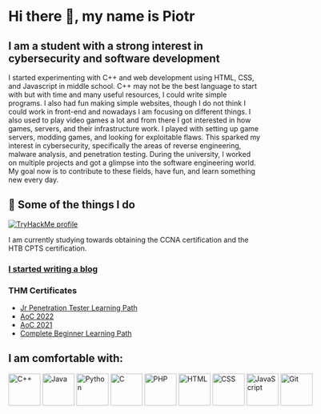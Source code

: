# Hi there 👋, my name is Piotr
## I am a student with a strong interest in cybersecurity and software development
I started experimenting with C++ and web development using HTML, CSS, and Javascript in middle school. C++ may not be the best language to start with but with time and many useful resources, I could write simple programs. I also had fun making simple websites, though I do not think I could work in front-end and nowadays I am focusing on different things. I also used to play video games a lot and from there I got interested in how games, servers, and their infrastructure work. I played with setting up game servers, modding games, and looking for exploitable flaws. This sparked my interest in cybersecurity, specifically the areas of reverse engineering, malware analysis, and penetration testing. During the university, I worked on multiple projects and got a glimpse into the software engineering world. My goal now is to contribute to these fields, have fun, and learn something new every day.

<!--
**pwicz/pwicz** is a ✨ _special_ ✨ repository because its `README.md` (this file) appears on your GitHub profile.

Here are some ideas to get you started:

- 🔭 I’m currently working on ...
- 🌱 I’m currently learning ...
- 👯 I’m looking to collaborate on ...
- 🤔 I’m looking for help with ...
- 💬 Ask me about ...
- 📫 How to reach me: ...
- 😄 Pronouns: ...
- ⚡ Fun fact: ...
-->

## 🌱 Some of the things I do
[<img src="https://tryhackme-badges.s3.amazonaws.com/Moteke.png" alt="TryHackMe profile">](https://tryhackme.com/p/Moteke)

I am currently studying towards obtaining the CCNA certification and the HTB CPTS certification.

### [I started writing a blog](https://pwicz.github.io/)

### THM Certificates
* [Jr Penetration Tester Learning Path](https://tryhackme-certificates.s3-eu-west-1.amazonaws.com/THM-3VHCIIAILQ.png)
* [AoC 2022](https://tryhackme-certificates.s3-eu-west-1.amazonaws.com/THM-WQDBBAS7MR.png)
* [AoC 2021](https://tryhackme-certificates.s3-eu-west-1.amazonaws.com/THM-6C4H5WL9FR.png)
* [Complete Beginner Learning Path](https://tryhackme-certificates.s3-eu-west-1.amazonaws.com/THM-YILTTKF53A.png)


## I am comfortable with:
<div style="display: flex; flex-direction: row;">
<img height="64" width="64" src="https://cdn.simpleicons.org/cplusplus" alt="C++" />
&nbsp;
<img height="64" width="64" src="https://cdn.worldvectorlogo.com/logos/java.svg" alt="Java" />
&nbsp;
<img height="64" width="64" src="https://cdn.simpleicons.org/python" alt="Python" />
&nbsp;
<img height="64" width="64" src="https://cdn.simpleicons.org/c" alt="C" />
&nbsp;
<img height="64" width="64" src="https://cdn.simpleicons.org/php" alt="PHP" />
&nbsp;
<img height="64" width="64" src="https://cdn.simpleicons.org/html5" alt="HTML" />
&nbsp;
<img height="64" width="64" src="https://cdn.simpleicons.org/css3" alt="CSS" />
&nbsp;
<img height="64" width="64" src="https://cdn.simpleicons.org/javascript" alt="JavaScript" />
&nbsp;
<img height="64" width="64" src="https://cdn.simpleicons.org/git" alt="Git" />
</div>
